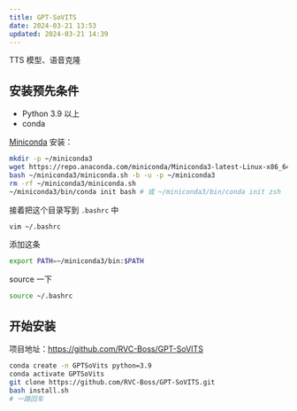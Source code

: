 ```yaml
---
title: GPT-SoVITS
date: 2024-03-21 13:53
updated: 2024-03-21 14:39
---
```


TTS 模型、语音克隆

## 安装预先条件

- Python 3.9 以上
- conda

[Miniconda](https://docs.anaconda.com/free/miniconda/) 安装：

```sh
mkdir -p ~/miniconda3
wget https://repo.anaconda.com/miniconda/Miniconda3-latest-Linux-x86_64.sh -O ~/miniconda3/miniconda.sh
bash ~/miniconda3/miniconda.sh -b -u -p ~/miniconda3
rm -rf ~/miniconda3/miniconda.sh
~/miniconda3/bin/conda init bash # 或 ~/miniconda3/bin/conda init zsh
```

接着把这个目录写到 `.bashrc` 中

```sh
vim ~/.bashrc
```

添加这条

```sh
export PATH=~/miniconda3/bin:$PATH
```

source 一下

```sh
source ~/.bashrc
```

## 开始安装

项目地址：<https://github.com/RVC-Boss/GPT-SoVITS>

```sh
conda create -n GPTSoVits python=3.9
conda activate GPTSoVits
git clone https://github.com/RVC-Boss/GPT-SoVITS.git
bash install.sh
# 一路回车
```
